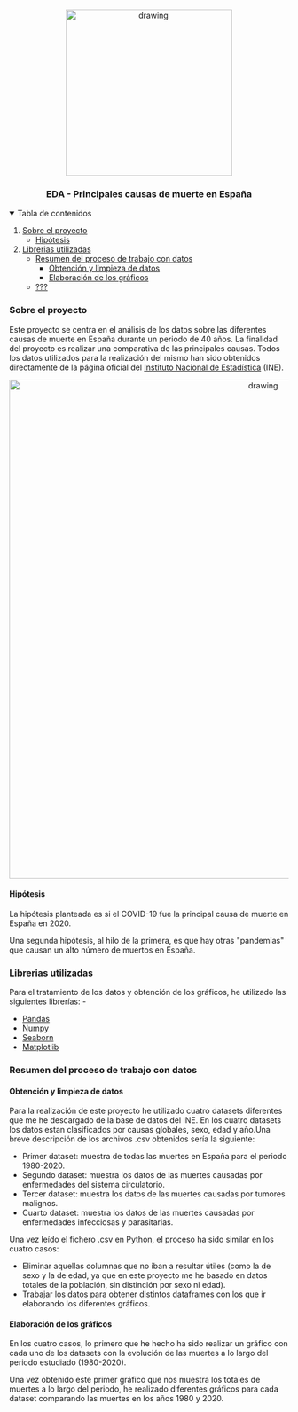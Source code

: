  <!-- IMAGEN EDA -->
 <br />
 <p align="center">
   <img src="https://miro.medium.com/max/488/1*acvIjDmFLqtb_e-uvY3qOA.png" alt="drawing" width="300"/>
   </a>

   <h3 align="center">EDA - Principales causas de muerte en España</h3>


 <!-- TABLA DE CONTENIDOS -->
 <details open="open">
   <summary>Tabla de contenidos</summary>
   <ol>
     <li>
       <a href="#sobre-el-proyecto">Sobre el proyecto</a>
       <ul>
         <li><a href="#hipotesis">Hipótesis</a></li>
       </ul>
     <li>
       <a href="#librerias-utilizadas">Librerias utilizadas</a>
       <ul>
     <li>
       <a href="#resumen-del-proceso-de-trabajo-con-datos">Resumen del proceso de trabajo con datos</a>
       <ul>
         <li><a href="#obtención-y-limpieza-de-datos">Obtención y limpieza de datos</a></li>
         <li><a href="#elbaoración-de-los-grágicos">Elaboración de los gráficos</a></li>
       </ul>
     </li>
     <li><a href="#???">???</a></li>
   </ol>
 </details>



 <!-- SOBRE EL PROYECTO -->
### Sobre el proyecto

Este proyecto se centra en el análisis de los datos sobre las diferentes causas de muerte en España durante un periodo de 40 años. La finalidad del proyecto es realizar una comparativa de las principales causas. Todos los datos utilizados para la realización del mismo han sido obtenidos directamente de la página oficial del <a href="https://www.ine.es/index.htm">Instituto Nacional de Estadística</a> (INE).

<p align="center">
   <img src="https://i.pinimg.com/originals/c8/4d/a7/c84da7d0e5972410491435b06da4a175.jpg" alt="drawing" width="900"/>
 
 #### Hipótesis
 
 La hipótesis planteada es si el COVID-19 fue la principal causa de muerte en España en 2020.
 
 Una segunda hipótesis, al hilo de la primera, es que hay otras "pandemias" que causan un alto número de muertos en España.

 ### Librerias utilizadas

 Para el tratamiento de los datos y obtención de los gráficos, he utilizado las siguientes librerías: - 
 * [Pandas](https://pandas.pydata.org/)
 * [Numpy](https://numpy.org/)
 * [Seaborn](https://seaborn.pydata.org/)
 * [Matplotlib](https://matplotlib.org/)

### Resumen del proceso de trabajo con datos

#### Obtención y limpieza de datos

Para la realización de este proyecto he utilizado cuatro datasets diferentes que me he descargado de la base de datos del INE. En los cuatro datasets los datos estan clasificados por causas globales, sexo, edad y año.Una breve descripción de los archivos .csv obtenidos sería la siguiente:

- Primer dataset: muestra de todas las muertes en España para el periodo 1980-2020. 
- Segundo dataset: muestra los datos de las muertes causadas por enfermedades del sistema circulatorio.
- Tercer dataset: muestra los datos de las muertes causadas por tumores malignos.
- Cuarto dataset: muestra los datos de las muertes causadas por enfermedades infecciosas y parasitarias.

Una vez leído el fichero .csv en Python, el proceso ha sido similar en los cuatro casos:

- Eliminar aquellas columnas que no iban a resultar útiles (como la de sexo y la de edad, ya que en este proyecto me he basado en datos totales de la población, sin distinción por sexo ni edad).
- Trabajar los datos para obtener distintos dataframes con los que ir elaborando los diferentes gráficos.

#### Elaboración de los gráficos

En los cuatro casos, lo primero que he hecho ha sido realizar un gráfico con cada uno de los datasets con la evolución de las muertes a lo largo del periodo estudiado (1980-2020).

Una vez obtenido este primer gráfico que nos muestra los totales de muertes a lo largo del periodo, he realizado diferentes gráficos para cada dataset comparando las muertes en los años 1980 y 2020.
